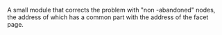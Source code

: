 A small module that corrects the problem with "non -abandoned" nodes, the address of which has a common part with the address of the facet page.
